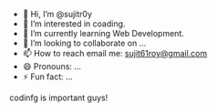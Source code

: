 - 👋 Hi, I’m @sujitr0y
- 👀 I’m interested in coading.
- 🌱 I’m currently learning Web Development.
- 💞️ I’m looking to collaborate on ...
- 📫 How to reach email me: sujit61roy@gmail.com
- 😄 Pronouns: ...
- ⚡ Fun fact: ...

<!---
sujitr0y/sujitr0y is a ✨ special ✨ repository because its `README.md` (this file) appears on your GitHub profile.
You can click the Preview link to take a look at your changes.
--->

codinfg is important guys!
